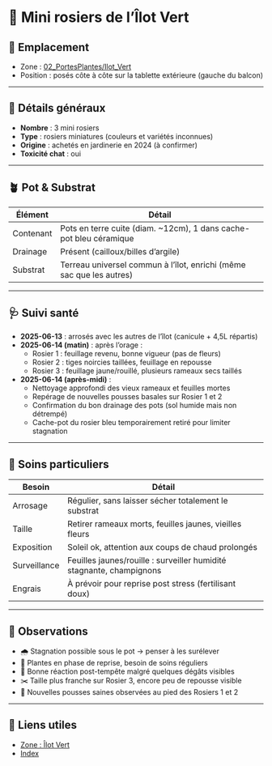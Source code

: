 # 🌹 Mini rosiers de l’Îlot Vert

## 📍 Emplacement
- Zone : [02_PortesPlantes/Ilot_Vert](../02_PortesPlantes/Ilot_Vert.md)
- Position : posés côte à côte sur la tablette extérieure (gauche du balcon)

---

## 🌱 Détails généraux
- **Nombre** : 3 mini rosiers
- **Type** : rosiers miniatures (couleurs et variétés inconnues)
- **Origine** : achetés en jardinerie en 2024 (à confirmer)
- **Toxicité chat** : oui

---

## 🪴 Pot & Substrat
| Élément     | Détail                                                                 |
|-------------|------------------------------------------------------------------------|
| Contenant   | Pots en terre cuite (diam. ~12cm), 1 dans cache-pot bleu céramique     |
| Drainage    | Présent (cailloux/billes d’argile)                                     |
| Substrat    | Terreau universel commun à l’îlot, enrichi (même sac que les autres)   |

---

## 🩺 Suivi santé
- **2025-06-13** : arrosés avec les autres de l’îlot (canicule + 4,5L répartis)
- **2025-06-14 (matin)** : après l’orage :
  - Rosier 1 : feuillage revenu, bonne vigueur (pas de fleurs)
  - Rosier 2 : tiges noircies taillées, feuillage en repousse
  - Rosier 3 : feuillage jaune/rouillé, plusieurs rameaux secs taillés
- **2025-06-14 (après-midi)** :
  - Nettoyage approfondi des vieux rameaux et feuilles mortes
  - Repérage de nouvelles pousses basales sur Rosier 1 et 2
  - Confirmation du bon drainage des pots (sol humide mais non détrempé)
  - Cache-pot du rosier bleu temporairement retiré pour limiter stagnation

---

## 🧪 Soins particuliers
| Besoin       | Détail                                                                 |
|--------------|------------------------------------------------------------------------|
| Arrosage     | Régulier, sans laisser sécher totalement le substrat                  |
| Taille       | Retirer rameaux morts, feuilles jaunes, vieilles fleurs               |
| Exposition   | Soleil ok, attention aux coups de chaud prolongés                     |
| Surveillance | Feuilles jaunes/rouille : surveiller humidité stagnante, champignons  |
| Engrais      | À prévoir pour reprise post stress (fertilisant doux)                 |

---

## 📝 Observations
- 🌧️ Stagnation possible sous le pot → penser à les surélever
- 🌿 Plantes en phase de reprise, besoin de soins réguliers
- 💪 Bonne réaction post-tempête malgré quelques dégâts visibles
- ✂️ Taille plus franche sur Rosier 3, encore peu de repousse visible
- 🌱 Nouvelles pousses saines observées au pied des Rosiers 1 et 2

---

## 🔗 Liens utiles
- [Zone : Îlot Vert](../02_PortesPlantes/Ilot_Vert.md)
- [Index](../00_Index.md)